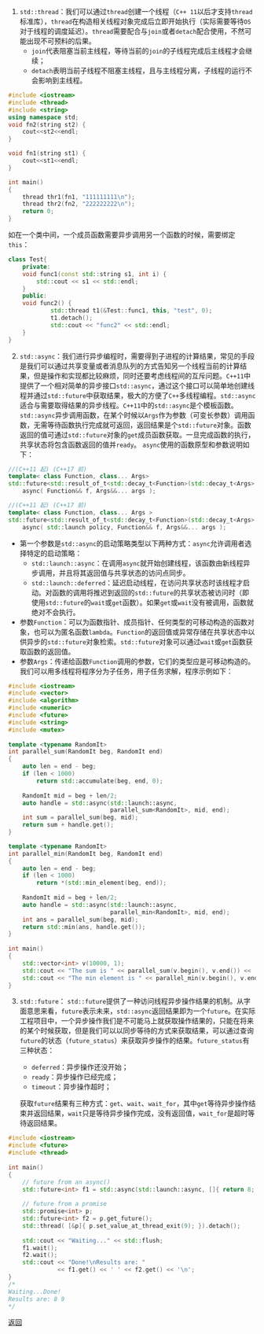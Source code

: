 1. `std::thread`：我们可以通过`thread`创建一个线程（`C++ 11`以后才支持`thread`标准库），`thread`在构造相关线程对象完成后立即开始执行（实际需要等待`OS`对于线程的调度延迟）。`thread`需要配合与`join`或者`detach`配合使用，不然可能出现不可预料的后果。
	- `join`代表阻塞当前主线程，等待当前的`join`的子线程完成后主线程才会继续；
	- `detach`表明当前子线程不阻塞主线程，且与主线程分离，子线程的运行不会影响到主线程。
```cpp
#include <iostream>
#include <thread>
#include <string>
using namespace std;
void fn2(string st2) {
    cout<<st2<<endl;
}

void fn1(string st1) {
    cout<<st1<<endl;
}  

int main()
{
    thread thr1(fn1, "111111111\n"); 
    thread thr2(fn2, "222222222\n"); 
    return 0;
}
```
如在一个类中间，一个成员函数需要异步调用另一个函数的时候，需要绑定`this`：
```cpp
class Test{
    private:
    void func1(const std::string s1, int i) {
        std::cout << s1 << std::endl;
    }
    public:
    void func2() {
            std::thread t1(&Test::func1, this, "test", 0);
            t1.detach();
            std::cout << "func2" << std::endl;
    }
}
```
2. `std::async`：我们进行异步编程时，需要得到子进程的计算结果，常见的手段是我们可以通过共享变量或者消息队列的方式告知另一个线程当前的计算结果，但是操作和实现都比较麻烦，同时还要考虑线程间的互斥问题。`C++11`中提供了一个相对简单的异步接口`std::async`，通过这个接口可以简单地创建线程并通过`std::future`中获取结果，极大的方便了`C++`多线程编程。`std::async`适合与需要取得结果的异步线程。`C++11`中的`std::async`是个模板函数。`std::async`异步调用函数，在某个时候以`Args`作为参数（可变长参数）调用函数，无需等待函数执行完成就可返回，返回结果是个`std::future`对象。函数返回的值可通过`std::future`对象的`get`成员函数获取。一旦完成函数的执行，共享状态将包含函数返回的值并`ready`。
`async`使用的函数原型和参数说明如下：
```cpp
//(C++11 起) (C++17 前)
template< class Function, class... Args>
std::future<std::result_of_t<std::decay_t<Function>(std::decay_t<Args>...)>>
    async( Function&& f, Args&&... args );

//(C++11 起) (C++17 前)
template< class Function, class... Args >
std::future<std::result_of_t<std::decay_t<Function>(std::decay_t<Args>...)>>
    async( std::launch policy, Function&& f, Args&&... args );
```
- 第一个参数是`std::async`的启动策略类型以下两种方式：`async`允许调用者选择特定的启动策略：
	- `std::launch::async`：在调用`async`就开始创建线程，该函数由新线程异步调用，并且将其返回值与共享状态的访问点同步。
	- `std::launch::deferred`：延迟启动线程，在访问共享状态时该线程才启动。对函数的调用将推迟到返回的`std::future`的共享状态被访问时（即使用`std::future`的`wait`或`get`函数）。如果`get`或`wait`没有被调用，函数就绝对不会执行。
- 参数`Function`：可以为函数指针、成员指针、任何类型的可移动构造的函数对象，也可以为匿名函数`lambda`。`Function`的返回值或异常存储在共享状态中以供异步的`std::future`对象检索。`std::future`对象可以通过`wait`或`get`函数获取函数的返回值。
- 参数`Args`：传递给函数`Function`调用的参数，它们的类型应是可移动构造的。
我们可以用多线程将程序分为子任务，用子任务求解，程序示例如下：
```cpp
#include <iostream>
#include <vector>
#include <algorithm>
#include <numeric>
#include <future>
#include <string>
#include <mutex>
  
template <typename RandomIt>
int parallel_sum(RandomIt beg, RandomIt end)
{
    auto len = end - beg;
    if (len < 1000)
        return std::accumulate(beg, end, 0);
 
    RandomIt mid = beg + len/2;
    auto handle = std::async(std::launch::async,
                             parallel_sum<RandomIt>, mid, end);
    int sum = parallel_sum(beg, mid);
    return sum + handle.get();
}

template <typename RandomIt>
int parallel_min(RandomIt beg, RandomIt end)
{
    auto len = end - beg;
    if (len < 1000)
        return *(std::min_element(beg, end));
 
    RandomIt mid = beg + len/2;
    auto handle = std::async(std::launch::async,
                             parallel_min<RandomIt>, mid, end);
    int ans = parallel_sum(beg, mid);
    return std::min(ans, handle.get());
}
 
int main()
{
    std::vector<int> v(10000, 1);
    std::cout << "The sum is " << parallel_sum(v.begin(), v.end()) << '\n';
    std::cout << "The min element is " << parallel_min(v.begin(), v.end()) << '\n';
}
```
3. `std::future`：
	`std::future`提供了一种访问线程异步操作结果的机制。从字面意思来看，`future`表示未来，`std::async`返回结果即为一个`future`。在实际工程项目中，一个异步操作我们是不可能马上就获取操作结果的，只能在将来的某个时候获取，但是我们可以以同步等待的方式来获取结果，可以通过查询`future`的状态（`future_status`）来获取异步操作的结果。`future_status`有三种状态：
	- `deferred`：异步操作还没开始；
	- `ready`：异步操作已经完成；
	- `timeout`：异步操作超时；
	
	获取`future`结果有三种方式：`get`、`wait`、`wait_for`，其中`get`等待异步操作结束并返回结果，`wait`只是等待异步操作完成，没有返回值，`wait_for`是超时等待返回结果。
```cpp
#include <iostream>
#include <future>
#include <thread>
 
int main()
{
    // future from an async()
    std::future<int> f1 = std::async(std::launch::async, []{ return 8; });
 
    // future from a promise
    std::promise<int> p;
    std::future<int> f2 = p.get_future();
    std::thread( [&p]{ p.set_value_at_thread_exit(9); }).detach();
 
    std::cout << "Waiting..." << std::flush;
    f1.wait();
    f2.wait();
    std::cout << "Done!\nResults are: "
              << f1.get() << ' ' << f2.get() << '\n';
}
/*
Waiting...Done!
Results are: 8 9
*/
```

[返回](C++IO与进程同步/readme)